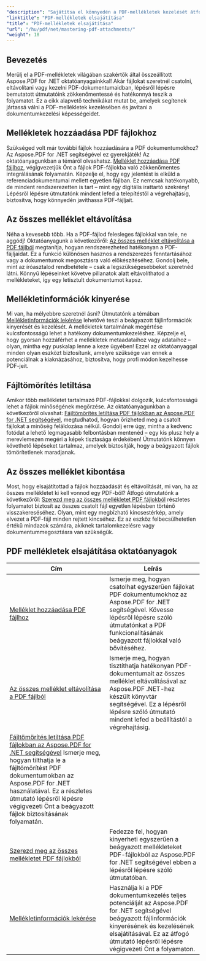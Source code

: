 ```yaml
---
"description": "Sajátítsa el könnyedén a PDF-mellékletek kezelését átfogó Aspose.PDF for .NET oktatóanyagainkkal. Lépésről lépésre útmutatás a hatékony PDF-dokumentumkezeléshez."
"linktitle": "PDF-mellékletek elsajátítása"
"title": "PDF-mellékletek elsajátítása"
"url": "/hu/pdf/net/mastering-pdf-attachments/"
"weight": 18
---
```


## Bevezetés

Merülj el a PDF-mellékletek világában szakértők által összeállított Aspose.PDF for .NET oktatóanyagainkkal! Akár fájlokat szeretnél csatolni, eltávolítani vagy kezelni PDF-dokumentumaidban, lépésről lépésre bemutatott útmutatóink zökkenőmentessé és hatékonnyá teszik a folyamatot. Ez a cikk alapvető technikákat mutat be, amelyek segítenek jártassá válni a PDF-mellékletek kezelésében és javítani a dokumentumkezelési képességeidet.

## Mellékletek hozzáadása PDF fájlokhoz
Szükséged volt már további fájlok hozzáadására a PDF dokumentumokhoz? Az Aspose.PDF for .NET segítségével ez gyerekjáték! Az oktatóanyagunkban a témáról olvashatsz. [Melléklet hozzáadása PDF fájlhoz](./adding-attachment/), végigvezetjük Önt a fájlok PDF-fájlokba való zökkenőmentes integrálásának folyamatán. Képzelje el, hogy egy jelentést is elküld a referenciadokumentumai mellett egyetlen fájlban. Ez nemcsak hatékonyabb, de mindent rendszerezetten is tart – mint egy digitális irattartó szekrény! Lépésről lépésre útmutatónk mindent lefed a telepítéstől a végrehajtásig, biztosítva, hogy könnyedén javíthassa PDF-fájljait.

## Az összes melléklet eltávolítása
Néha a kevesebb több. Ha a PDF-fájlod felesleges fájlokkal van tele, ne aggódj! Oktatóanyagunk a következőről: [Az összes melléklet eltávolítása a PDF fájlból](./remove-all-attachments/) megtanítja, hogyan rendszerezheted hatékonyan a PDF-fájljaidat. Ez a funkció különösen hasznos a rendszerezés fenntartásához vagy a dokumentumok megosztásra való előkészítéséhez. Gondolj bele, mint az íróasztalod rendbetétele – csak a legszükségesebbeket szeretnéd látni. Könnyű lépéseinket követve pillanatok alatt eltávolíthatod a mellékleteket, így egy letisztult dokumentumot kapsz.

## Mellékletinformációk kinyerése
Mi van, ha mélyebbre szeretnél ásni? Útmutatónk a témában [Mellékletinformációk lekérése](./get-attachment-information/) lehetővé teszi a beágyazott fájlinformációk kinyerését és kezelését. A mellékletek tartalmának megértése kulcsfontosságú lehet a hatékony dokumentumkezeléshez. Képzelje el, hogy gyorsan hozzáférhet a mellékletek metaadataihoz vagy adataihoz – olyan, mintha egy puskalap lenne a keze ügyében! Ezzel az oktatóanyaggal minden olyan eszközt biztosítunk, amelyre szüksége van ennek a potenciálnak a kiaknázásához, biztosítva, hogy profi módon kezelhesse PDF-jeit.

## Fájltömörítés letiltása
Amikor több mellékletet tartalmazó PDF-fájlokkal dolgozik, kulcsfontosságú lehet a fájlok minőségének megőrzése. Az oktatóanyagunkban a következőről olvashat: [Fájltömörítés letiltása PDF fájlokban az Aspose.PDF for .NET segítségével](./disable-file-compression-in-pdf-files/), megtudhatod, hogyan őrizheted meg a csatolt fájlokat a minőség feláldozása nélkül. Gondolj erre úgy, mintha a kedvenc fotódat a lehető legmagasabb felbontásban mentenéd – egy kis plusz hely a merevlemezen megéri a képek tisztasága érdekében! Útmutatónk könnyen követhető lépéseket tartalmaz, amelyek biztosítják, hogy a beágyazott fájlok tömörítetlenek maradjanak.

## Az összes melléklet kibontása
Most, hogy elsajátítottad a fájlok hozzáadását és eltávolítását, mi van, ha az összes mellékletet ki kell vonnod egy PDF-ből? Átfogó útmutatónk a következőről: [Szerezd meg az összes mellékletet PDF fájlokból](./get-all-the-attachments-from-pdf-files/) részletes folyamatot biztosít az összes csatolt fájl egyetlen lépésben történő visszakereséséhez. Olyan, mint egy megbízható kincsestérkép, amely elvezet a PDF-fájl minden rejtett kincséhez. Ez az eszköz felbecsülhetetlen értékű mindazok számára, akiknek tartalomkezelésre vagy dokumentummegosztásra van szükségük.


## PDF mellékletek elsajátítása oktatóanyagok
| Cím | Leírás |
| --- | --- | 
| [Melléklet hozzáadása PDF fájlhoz](./adding-attachment/) | Ismerje meg, hogyan csatolhat egyszerűen fájlokat PDF dokumentumokhoz az Aspose.PDF for .NET segítségével. Kövesse lépésről lépésre szóló útmutatónkat a PDF funkcionalitásának beágyazott fájlokkal való bővítéséhez. |  
| [Az összes melléklet eltávolítása a PDF fájlból](./remove-all-attachments/) | Ismerje meg, hogyan tisztíthatja hatékonyan PDF-dokumentumait az összes melléklet eltávolításával az Aspose.PDF .NET-hez készült könyvtár segítségével. Ez a lépésről lépésre szóló útmutató mindent lefed a beállítástól a végrehajtásig. |  
| [Fájltömörítés letiltása PDF fájlokban az Aspose.PDF for .NET segítségével](./disable-file-compression-in-pdf-files/) Ismerje meg, hogyan tilthatja le a fájltömörítést PDF dokumentumokban az Aspose.PDF for .NET használatával. Ez a részletes útmutató lépésről lépésre végigvezeti Önt a beágyazott fájlok biztosításának folyamatán. |  
| [Szerezd meg az összes mellékletet PDF fájlokból](./get-all-the-attachments-from-pdf-files/) | Fedezze fel, hogyan kinyerheti egyszerűen a beágyazott mellékleteket PDF-fájlokból az Aspose.PDF for .NET segítségével ebben a lépésről lépésre szóló útmutatóban. |  
| [Mellékletinformációk lekérése](./get-attachment-information/) | Használja ki a PDF dokumentumkezelés teljes potenciálját az Aspose.PDF for .NET segítségével beágyazott fájlinformációk kinyerésének és kezelésének elsajátításával. Ez az átfogó útmutató lépésről lépésre végigvezeti Önt a folyamaton. |